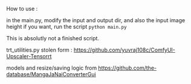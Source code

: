 How to use :

in the main.py, modify the input and output dir, and also the input image height if you want, run the script
```python main.py```


This is absolutly not a finished script.

trt_utilities.py stolen form :
https://github.com/yuvraj108c/ComfyUI-Upscaler-Tensorrt

models and resize/saving logic from
https://github.com/the-database/MangaJaNaiConverterGui
